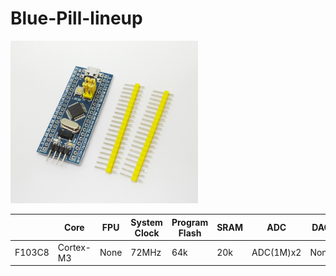 # Blue-Pill-lineup

<img src=https://github.com/DIYFXWorld/Blue-Pill-lineup/blob/master/image/photo_1.jpg width=300>

|      |Core     |FPU |System Clock|Program Flash|SRAM|ADC      |DAC |
|----  |----     |----|----        |----         |----|----     |----|
|F103C8|Cortex-M3|None|72MHz       |64k          |20k |ADC(1M)x2|None|


